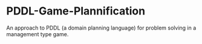 # PDDL-Game-Plannification
An approach to PDDL (a domain planning language) for problem solving in a management type game.
